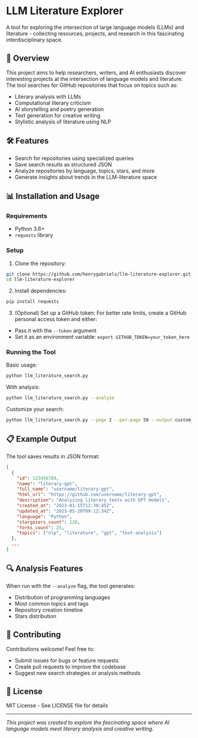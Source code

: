 # LLM Literature Explorer

A tool for exploring the intersection of large language models (LLMs) and literature - collecting resources, projects, and research in this fascinating interdisciplinary space.

## 🌟 Overview

This project aims to help researchers, writers, and AI enthusiasts discover interesting projects at the intersection of language models and literature. The tool searches for GitHub repositories that focus on topics such as:

- Literary analysis with LLMs
- Computational literary criticism
- AI storytelling and poetry generation
- Text generation for creative writing
- Stylistic analysis of literature using NLP

## 🛠️ Features

- Search for repositories using specialized queries
- Save search results as structured JSON
- Analyze repositories by language, topics, stars, and more
- Generate insights about trends in the LLM-literature space

## 📊 Installation and Usage

### Requirements

- Python 3.6+
- `requests` library

### Setup

1. Clone the repository:
```bash
git clone https://github.com/henrygabriels/llm-literature-explorer.git
cd llm-literature-explorer
```

2. Install dependencies:
```bash
pip install requests
```

3. (Optional) Set up a GitHub token:
For better rate limits, create a GitHub personal access token and either:
- Pass it with the `--token` argument
- Set it as an environment variable: `export GITHUB_TOKEN=your_token_here`

### Running the Tool

Basic usage:
```bash
python llm_literature_search.py
```

With analysis:
```bash
python llm_literature_search.py --analyze
```

Customize your search:
```bash
python llm_literature_search.py --page 2 --per-page 50 --output custom_results.json --analyze
```

## 📋 Example Output

The tool saves results in JSON format:

```json
[
  {
    "id": 123456789,
    "name": "literary-gpt",
    "full_name": "username/literary-gpt",
    "html_url": "https://github.com/username/literary-gpt",
    "description": "Analyzing literary texts with GPT models",
    "created_at": "2023-01-15T12:30:45Z",
    "updated_at": "2023-05-20T09:12:34Z",
    "language": "Python",
    "stargazers_count": 120,
    "forks_count": 25,
    "topics": ["nlp", "literature", "gpt", "text-analysis"]
  },
  ...
]
```

## 🔍 Analysis Features

When run with the `--analyze` flag, the tool generates:

- Distribution of programming languages
- Most common topics and tags
- Repository creation timeline
- Stars distribution

## 🤝 Contributing

Contributions welcome! Feel free to:
- Submit issues for bugs or feature requests
- Create pull requests to improve the codebase
- Suggest new search strategies or analysis methods

## 📜 License

MIT License - See LICENSE file for details

---

*This project was created to explore the fascinating space where AI language models meet literary analysis and creative writing.*
